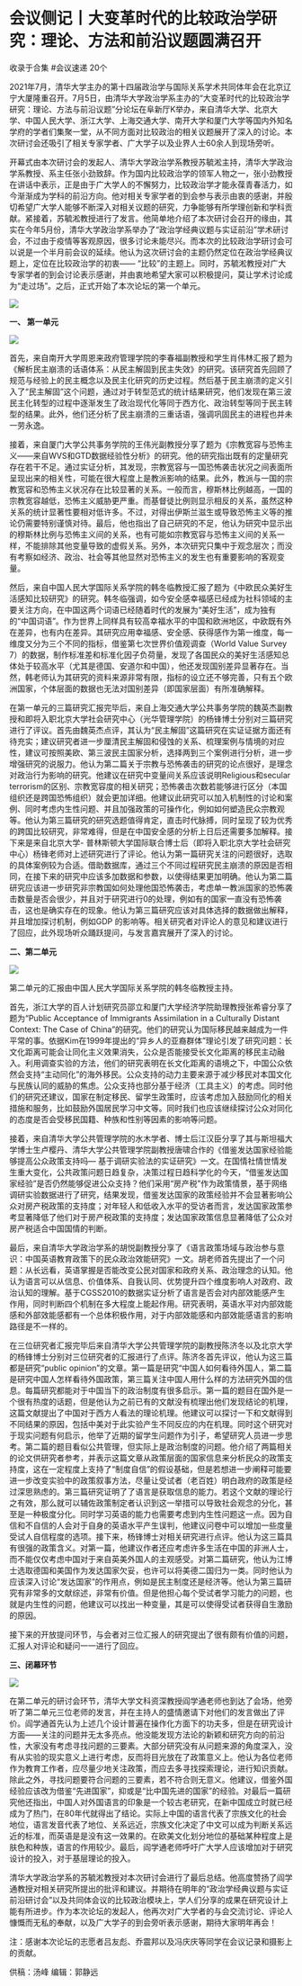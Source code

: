 # 会议侧记丨大变革时代的比较政治学研究：理论、方法和前沿议题圆满召开


收录于合集 #会议速递 20个

2021年7月，清华大学主办的第十四届政治学与国际关系学术共同体年会在北京辽宁大厦隆重召开。7月5日，由清华大学政治学系主办的“大变革时代的比较政治学研究：理论、方法与前沿议题”分论坛在阜新厅K举办，来自清华大学、北京大学、中国人民大学、浙江大学、上海交通大学、南开大学和厦门大学等国内外知名学府的学者们集聚一堂，从不同方面对比较政治的相关议题展开了深入的讨论。本次研讨会还吸引了相关专家学者、广大学子以及业界人士60余人到现场旁听。

  

  

开幕式由本次研讨会的发起人、清华大学政治学系教授苏毓淞主持，清华大学政治学系教授、系主任张小劲致辞。作为国内比较政治学的领军人物之一，张小劲教授在讲话中表示，正是由于广大学人的不懈努力，比较政治学才能永葆青春活力，如今渐渐成为学科的前沿方向。他对相关专家学者的到会参与表示由衷的感谢，并殷切希望广大学人能够不断深入对相关议题的研究，力争能够有所学理创新和学科贡献。紧接着，苏毓淞教授进行了发言。他简单地介绍了本次研讨会召开的缘由，其实在今年5月份，清华大学政治学系举办了“政治学经典议题与实证前沿”学术研讨会，不过由于疫情等客观原因，很多讨论未能尽兴。而本次的比较政治学研讨会可以说是一个半月前会议的延续。他认为这次研讨会的主题仍然定位在政治学经典议题上，定位在比较政治学的初衷——
“比较”的主题上。同时，苏毓淞教授对广大专家学者的到会讨论表示感谢，并由衷地希望大家可以积极提问，莫让学术讨论成为“走过场”。之后，正式开始了本次论坛的第一个单元。  

  

![](/images/87/2.png)

  

 **一、 第一单元**

  
![](/images/87/3.png)

  

首先，来自南开大学周恩来政府管理学院的李春福副教授和学生肖伟林汇报了题为《解析民主崩溃的话语体系：从民主解固到民主失效》的研究。该研究首先回顾了规范与经验上的民主概念以及民主化研究的历史过程。然后基于民主崩溃的定义引入了“民主解固”这个问题，通过对于转型范式的统计结果研究，他们发现在第三波民主化转型的过程中逐渐发生了政治现代化等同于西方化、政治转型等同于民主转型的结果。此外，他们还分析了民主崩溃的三重话语，强调巩固民主的进程也并未一劳永逸。

  

接着，来自厦门大学公共事务学院的王伟光副教授分享了题为《宗教宽容与恐怖主义——来自WVS和GTD数据经验性分析》的研究。他的研究指出既有的定量研究存在若干不足。通过实证分析，其发现，宗教宽容与一国恐怖袭击状况之间表面所呈现出来的相关性，可能在很大程度上是教派影响的结果。此外，教派与一国的宗教宽容和恐怖主义状况存在比较显著的关系。一般而言，穆斯林比例越高，一国的宗教宽容越低，恐怖主义威胁更严重。而基督徒比例则显示相反的关系，虽然这种关系的统计显著性要相对低许多。不过，对得出伊斯兰滋生或导致恐怖主义等的推论仍需要特别谨慎对待。最后，他也指出了自己研究的不足，他认为研究中显示出的穆斯林比例与恐怖主义间的关系，也有可能如宗教宽容与恐怖主义间的关系一样，不能排除其他变量导致的虚假关系。另外，本次研究只集中于观念层次；而没有考察如经济、政治、社会等其他显然对恐怖主义的发生也有重要影响的客观变量。

  

然后，来自中国人民大学国际关系学院的韩冬临教授汇报了题为《中欧民众美好生活感知比较研究》的研究。韩冬临强调，如今安全感幸福感已经成为社科领域的主要关注方向，在中国这两个词语已经随着时代的发展为“美好生活”，成为独有的“中国词语”。作为世界上同样具有较高幸福水平的中国和欧洲地区，中欧既有外在差异，也有内在差异。其研究应用幸福感、安全感、获得感作为第一维度，每一维度又分为三个不同的指标，借鉴第七次世界价值观调查（World
Value Survey
7）的数据，制作标准差和标准化因子负荷量，发现了各国民众的美好生活感知总体处于较高水平（尤其是德国、安道尔和中国），他还发现国别差异显著存在。当然，韩老师认为其研究的资料来源非常有限，指标的设立还不够完善，只有五个欧洲国家，个体层面的数据也无法对国别差异（即国家层面）有所准确解释。

  

在第一单元的三篇研究汇报完毕后，来自上海交通大学公共事务学院的魏英杰副教授和即将入职北京大学社会研究中心（光华管理学院）的杨锋博士分别对三篇研究进行了评议。首先由魏英杰点评，其认为“民主解固”这篇研究在实证证据方面还有待充实；建议研究者进一步厘清民主解固和侵蚀的关系、梳理案例与情境的对应性，建议可按照美欧、第三波民主国家分析，选择两到三个案例进行分析，进一步增强研究的说服力。他认为第二篇关于宗教与恐怖袭击的研究的论点很好，是理念对政治行为影响的研究。他建议在研究中变量间关系应该说明Religious和secular
terrorism的区别、宗教宽容度的相关研究；恐怖袭击次数若能够进行区分（本国组织还是跨国恐怖组织）就会更加详细。他建议此研究可以加入机制性的讨论和案例、同时考虑内生性问题、并且加强政策的可操作化，例如如何塑造民众宗教观等。他认为第三篇研究的研究选题值得肯定，直击时代脉搏，同时呈现了较为优秀的跨国比较研究，非常难得，但是在中国安全感的分析上日后还需要多加解释。接下来是来自北京大学-
普林斯顿大学国际联合博士后（即将入职北京大学社会研究中心）杨锋老师对上述研究进行了评论。他认为第一篇研究关注的问题很好，选取的具体案例较为合适。借助数据库，通过三个不同过程研究民主崩溃的原因是否相同，在接下来的研究中应该多加数据和参数，以使得结果更加明确。他认为第二篇研究应该进一步研究非宗教国如何处理他国恐怖袭击，考虑单一教派国家的恐怖袭击数量是否会很少，并且对于研究进行0的处理，例如有的国家一直没有恐怖袭击，这也是确实存在的现象。他认为第三篇研究应该对具体选择的数据做出解释，并且增加探讨机制，例如GDP
的影响等。相关研究者对评论人的意见和建议进行了回应，此外现场听众踊跃提问，与发言嘉宾展开了深入的讨论。

  

 **二、第二单元**  

  
![](/images/87/4.png)

  

第二单元的汇报由中国人民大学国际关系学院的韩冬临教授主持。

首先，浙江大学的百人计划研究员邵立和厦门大学经济学院助理教授张希睿分享了题为“Public Acceptance of Immigrants
Assimilation in a Culturally Distant Context: The Case of
China”的研究。他们的研究认为国际移民越来越成为一件平常的事。依据Kim在1999年提出的“异乡人的亚裔群体”理论引发了研究问题：长文化距离可能会让同化主义效果消失，公众是否能接受长文化距离的移民主动融入。利用调查实验的方法，他们的研究表明在长文化距离的语境之下，中国公众依然会支持“主动同化”的海外移民。公众支持的动力主要来源于减少移民对本国文化与民族认同的威胁的焦虑。公众支持也部分基于经济（工具主义）的考虑。同时他们的研究还建议，国家在制定移民、留学生政策时，应该考虑加入鼓励同化的相关措施和服务，比如鼓励外国居民学习中文等。同时我们也应该继续探讨公众对同化的态度是否会受移民国籍、种族和性别等因素的影响等问题。

  

接着，来自清华大学公共管理学院的水木学者、博士后江汉臣分享了其与斯坦福大学博士生卢樱丹、清华大学公共管理学院副教授唐啸合作的《借鉴发达国家经验能够提高公众政策支持吗—
基于调研实验法的实证研究》一文。在国情社情世情发生重大变化，公共政策问题日趋复杂，决策过程日趋科学化的今天，“借鉴发达国家经验”是否仍然能够促进公众支持？他们采用“房产税”作为政策情景，基于网络调研实验数据进行了研究，结果发现，借鉴发达国家的政策经验并不会显著影响公众对房产税政策的支持度；对年轻人和低收入水平的受访者而言，发达国家政策参考显著降低了他们对于房产税政策的支持度；发达国家政策信息显著降低了公众对房产税适合中国国情的判断。  

  

最后，来自清华大学政治学系的胡悦副教授分享了《语言政策场域与政治参与意识：中国英语教育政策下的民众政治效能研究》一文。胡老师首先提出了一个问题：从长远看，英语掌握是否能改变公民对国家和政府关系、政治理念的认知。他认为语言可以从信息、价值体系、自我认同、优势提升四个维度影响人对政府、政治认知的理解。基于CGSS2010的数据实证分析了语言是否会对内部效能感产生作用，同时判断四个机制在多大程度上能起作用。研究表明，英语水平对内部效能感和外部效能感都有一个总体积极作用，对于内部效能感和内部效能感语言的影响路径是不一样的。

  

在三位研究者汇报完毕后来自清华大学公共管理学院的副教授陈济冬以及北京大学的杨锋博士分别对三位研究者的汇报进行了点评。陈济冬首先评议，他认为这三篇都是研究“public
opinion”的文章。第一篇是研究“中国人如何看待外国人，第二篇是研究中国人怎样看待外国政策，第三篇关注中国人用什么样的方法研究外国的信息。每篇研究都能对于中国当下的政治制度有很多启示。第一篇的题目在国外是一个很有热度的话题，但是他认为之前已有的文献没有梳理出他们发现结论的机理，这篇文献提出了中国对于西方人看法的理论机理。他建议可以探讨一下和文献得到不同结果的原因，包括中美对于此实验产生不同反应的内在机理。同时这个研究对于现实问题有何启示，他举了近期的留学生问题作为引子，希望研究人员进一步思考。第二篇的题目看似公共管理，但实际上是政治制度的问题。他介绍了两篇相关的论文供研究者参考，并表示这篇文章从政策层面的国家信息来分析民众的政策支持度，这在一定程度上支持了“制度自信”的假设基础，但是若想进一步阐释可能要进一步改变实验中的政策叙事方法，尽量让受试者（老百姓）明白政府的政策是经过深思熟虑的。第三篇研究证明了了语言是获取信息的能力。若这个文献的理论行之有效，那么就可以辅佐政策制定者认识到这一举措可以导致社会观念的分化，甚至是一种极度分化。同时学习英语的能力也需要考虑到内生性问题这一点。因为自信和不自信的人会对于自身的英语水平产生误判，他建议问卷中可以增加一些度量受试人自信程度的选项。接下来，杨锋博士对相关研究进行点评。他认为这三篇具有很强的政策含义。对第一篇，他建议作者还应考虑许多生活在中国的非洲人士，而不能仅仅考虑中国对于来自英美外国人的主观感受。对第二篇研究，他认为江博士选取德国和美国作为发达国家欠妥，也许可以将美德二国归为一类。同时他认为应该深入讨论“发达国家”的作用点，例如是民主制度还是经济等。他认为第三篇研究有非常多的文献综述，非常有价值。但是他担心每个受试者学习能力的问题，也就是内生性的问题，他建议可以找出一种变量，其是可以使得受试者获得自生激励的原因。

  

接下来的开放提问环节，与会者对三位汇报人的研究提出了很有颇有价值的问题，汇报人对评论和疑问一一进行了回应。

  

 **三、闭幕环节**

  
![](/images/87/5.png)

  

在第二单元的研讨会环节，清华大学文科资深教授阎学通老师也到达了会场，他旁听了第二单元三位老师的发言，并在主持人的盛情邀请下对他们的发言做出了评价。阎学通首先认为上述几个设计普遍在操作化方面下的功夫多，但是在研究设计方面——关注的问题并无太多亮点。他没能发现方法论的新颖和研究方向的前沿性，大家没有考虑寻找问题的三要素。大部分研究没有从问题来源的角度深入，没有从实验的现实意义上进行考虑，反而将目光放在了政策意义上。他认为各位老师作为教育工作者，应尽量少地关注政策，而应去多寻找探索理论，进行知识贡献。除此之外，寻找问题要符合问题的三要素，若不符合则无意义。他建议，借鉴外国经验应该改为借鉴“先进国家”，抑或是“比中国先进的国家”的经验。对最后一篇研究他还指出，中国人对外国语言的印象是一个较古老研究，在新中国成立时就已经成为了热门，在80年代就得出了结论。实际上中国的语言代表了宗族文化的社会地位，语言发音代表了地位、关系远近，宗族文化决定了中文可以成为判断关系远近的标准，而英语是是没有这一效果的。在欧美文化划分地位的基础某种程度上是肤色和种族，语言的作用较少。最后，阎学通老师呼吁广大学人应该增加对于研究设计的投入，对于基层理论的投入。

  

清华大学政治学系的苏毓淞教授对本次研讨会进行了最后总结。他高度赞扬了阎学通教授对相关研究所提出的批评和建议。并期待在明年的“政治学经典议题与实证前沿研讨会”以及共同体会议的比较政治模块上，学人们分享的成果在研究设计上能有所进步。作为本次论坛的发起人，他再次对广大学者的与会交流讨论、评论人慷慨而无私的奉献，以及广大学子的到会旁听表示感谢，期待大家明年再会！

  

注：感谢本次论坛的志愿者吕友彪、乔震邦以及冯庆庆等同学在会议记录和摄影上的贡献。

  

供稿：汤峰 编辑：郭静远

